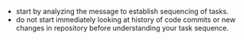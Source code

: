 - start by analyzing the message to establish sequencing of tasks.
- do not start immediately looking at history of code commits or new changes in repository before understanding your task sequence.